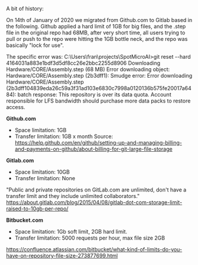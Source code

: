 A bit of history:

On 14th of January of 2020 we migrated from Github.com to Gitlab based in the following.
Github applied a hard limit of 1GB for big files, and the .step file in the original repo had 68MB, after very short time, all users trying to pull or push to the repo were hitting the 1GB bottle neck, and the repo was basically "lock for use".

The specific error was:
C:\Users\fran\projects\SpotMicroAI>git reset --hard 4164031a883e1bdf3d5df8cc26e2bbc2255d8906
Downloading Hardware/CORE/Assembly.step (68 MB)
Error downloading object: Hardware/CORE/Assembly.step (2b3dff1): Smudge error: Error downloading Hardware/CORE/Assembly.step (2b3dff104839eda26c59a3f31ad103e6830c7998a0120136b575fe20017a6484): batch response: This repository is over its data quota. Account responsible for LFS bandwidth should purchase more data packs to restore access.

**Github.com**

* Space limitation: 1GB
* Transfer limitation: 1GB x month
Source: https://help.github.com/en/github/setting-up-and-managing-billing-and-payments-on-github/about-billing-for-git-large-file-storage

**Gitlab.com**

* Space limitation: 10GB
* Transfer limitation: None

"Public and private repositories on GitLab.com are unlimited, don't have a transfer limit and they include unlimited collaborators."	
https://about.gitlab.com/blog/2015/04/08/gitlab-dot-com-storage-limit-raised-to-10gb-per-repo/

**Bitbucket.com**

* Space limitation: 1Gb soft limit, 2GB hard limit.
* Transfer limitation: 5000 requests per hour, max file size 2GB

https://confluence.atlassian.com/bitbucket/what-kind-of-limits-do-you-have-on-repository-file-size-273877699.html